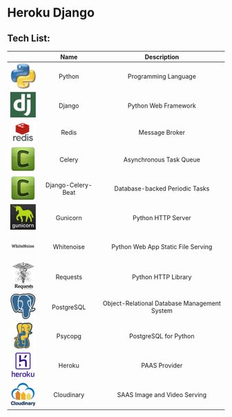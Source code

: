 # Heroku Django

## Tech List:

|   | Name   | Description |
| :------: | :------: | :------: |
| ![Python](readme/python.png "Python") | Python | Programming Language |
| ![Django](readme/django.png "Django") | Django | Python Web Framework |
| ![Redis](readme/redis.png "Redis") | Redis | Message Broker |
| ![Celery](readme/celery.png "Celery") | Celery | Asynchronous Task Queue |
| ![Django-Celery-Beat](readme/celery.png "Django-Celery-Beat") | Django-Celery-Beat | Database-backed Periodic Tasks |
| ![Gunicorn](readme/gunicorn.png "Gunicorn") | Gunicorn | Python HTTP Server |
| ![Whitenoise](readme/whitenoise.png "Whitenoise") | Whitenoise | Python Web App Static File Serving |
| ![Requests](readme/requests.png "Requests") | Requests | Python HTTP Library |
| ![PostgreSQL](readme/postgresql.png "PostgreSQL") | PostgreSQL | Object-Relational Database Management System |
| ![Psycopg](readme/psycopg.png "Psycopg") | Psycopg | PostgreSQL for Python |
| ![Heroku](readme/heroku.png "Heroku") | Heroku | PAAS Provider |
| ![Cloudinary](readme/cloudinary.png "Cloudinary") | Cloudinary | SAAS Image and Video Serving |
